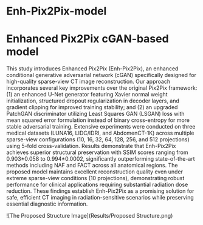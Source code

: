 # Enh-Pix2Pix-model
# Enhanced Pix2Pix cGAN-based model
This study introduces Enhanced Pix2Pix (Enh-Pix2Pix), an enhanced conditional generative adversarial network (cGAN) specifically designed for high-quality sparse-view CT image reconstruction. Our approach incorporates several key improvements over the original Pix2Pix framework: (1) an enhanced U-Net generator featuring Xavier normal weight initialization, structured dropout regularization in decoder layers, and gradient clipping for improved training stability; and (2) an upgraded PatchGAN discriminator utilizing Least Squares GAN (LSGAN) loss with mean squared error formulation instead of binary cross-entropy for more stable adversarial training. Extensive experiments were conducted on three medical datasets (LUNA16, LIDC/IDRI, and AbdomenCT-1K) across multiple sparse-view configurations (10, 16, 32, 64, 128, 256, and 512 projections) using 5-fold cross-validation. Results demonstrate that Enh-Pix2Pix achieves superior structural preservation with SSIM scores ranging from 0.903±0.058 to 0.994±0.0002, significantly outperforming state-of-the-art methods including NAF and FACT across all anatomical regions. The proposed model maintains excellent reconstruction quality even under extreme sparse-view conditions (10 projections), demonstrating robust performance for clinical applications requiring substantial radiation dose reduction. These findings establish Enh-Pix2Pix as a promising solution for safe, efficient CT imaging in radiation-sensitive scenarios while preserving essential diagnostic information.

![The Proposed Structure Image](Results/Proposed Structure.png)
